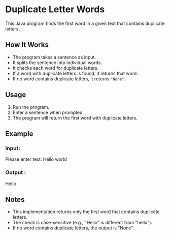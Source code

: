 # Duplicate Letter Words

This Java program finds the first word in a given text that contains duplicate letters.

## How It Works
- The program takes a sentence as input.
- It splits the sentence into individual words.
- It checks each word for duplicate letters.
- If a word with duplicate letters is found, it returns that word.
- If no word contains duplicate letters, it returns `"None"`.

## Usage
1. Run the program.
2. Enter a sentence when prompted.
3. The program will return the first word with duplicate letters.

## Example
### Input:
Please enter text: Hello world
### Output :
Hello

## Notes
- This implementation returns only the first word that contains duplicate letters.
- The check is case-sensitive (e.g., "Hello" is different from "hello").
- If no word contains duplicate letters, the output is "None".
